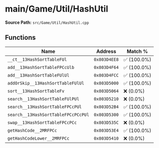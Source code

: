 # main/Game/Util/HashUtil

**Source Path:** `src/Game/Util/HashUtil.cpp`

## Functions

| Name | Address | Match % |
|------|---------|---------|
| `__ct__13HashSortTableFUl` | `0x803D4EE8` | :white_check_mark: (100.0%) |
| `add__13HashSortTableFPCcUlb` | `0x803D4F64` | :white_check_mark: (100.0%) |
| `add__13HashSortTableFUlUl` | `0x803D4FCC` | :white_check_mark: (100.0%) |
| `addOrSkip__13HashSortTableFUlUl` | `0x803D5000` | :white_check_mark: (100.0%) |
| `sort__13HashSortTableFv` | `0x803D5064` | :x: (0.0%) |
| `search__13HashSortTableFUlPUl` | `0x803D5210` | :x: (0.0%) |
| `search__13HashSortTableFPCcPUl` | `0x803D52B4` | :white_check_mark: (100.0%) |
| `search__13HashSortTableFPCcPCcPUl` | `0x803D5300` | :white_check_mark: (100.0%) |
| `swap__13HashSortTableFPCcPCc` | `0x803D535C` | :x: (0.0%) |
| `getHashCode__2MRFPCc` | `0x803D53E4` | :white_check_mark: (100.0%) |
| `getHashCodeLower__2MRFPCc` | `0x803D5410` | :x: (0.0%) |